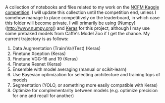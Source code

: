 A collection of notebooks and files related to my work on the [NCFM Kaggle competition](https://www.kaggle.com/c/the-nature-conservancy-fisheries-monitoring).  I will update this collection until the competition end, unless I somehow manage to place competitively on the leaderboard, in which case this folder will become private.  I will primarily be using {Numpy](http://www.numpy.org/) and [Keras](https://keras.io/) for this project, although I may use some prebaked models from Caffe's Model Zoo if I get the chance.  My current trajectory is as follows:

1.  Data Augmentation (Train/Val/Test) (Keras)
2.  Finetune Xception (Keras)
3.  Finetune VGG-16 and 19 (Keras)
4.  Finetune Resnet (Keras)
5.  Ensemble with model averaging (manual or scikit-learn)
6.  Use Bayesian optimization for selecting architecture and training tops of models
7.  Segmentation (YOLO, or something more easily compatible with Keras)
8.  Optimize for complementarity between models (e.g. optimize precision for one and recall for another)
